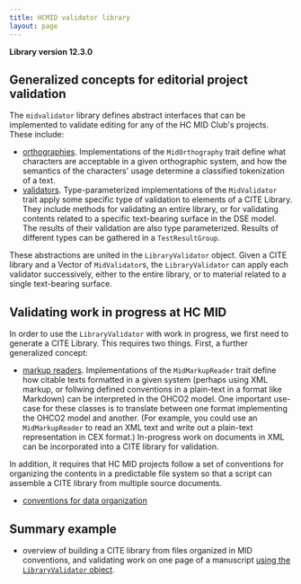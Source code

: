 ```yaml
---
title: HCMID validator library
layout: page
---
```


**Library version 12.3.0**

## Generalized concepts for editorial project validation

The  `midvalidator` library defines abstract interfaces that can be implemented to validate editing for any of the HC MID Club's projects.  These include:

- [orthographies](./orthographies/).  Implementations of the `MidOrthography` trait define what characters are acceptable in a given orthographic system, and how the semantics of the characters' usage determine a classified tokenization of a text.
- [validators](./validators/).  Type-parameterized implementations of the `MidValidator` trait apply some specific type of validation to elements of a CITE Library.  They include methods for validating an entire library, or for validating contents related to a specific text-bearing surface in the DSE model.  The results of their validation are also type parameterized.  Results of different types can be gathered in a `TestResultGroup`.

These abstractions are united in the `LibraryValidator` object.  Given a CITE library and a Vector of `MidValidator`s, the `LibraryValidator` can apply each validator successively, either to the entire library, or to material related to a single text-bearing surface.  


## Validating work in progress at HC MID

In order to use the `LibraryValidator` with work in progress, we first need to generate a CITE Library.  This requires two things.  First, a further generalized concept:

- [markup readers](./readers/).  Implementations of the `MidMarkupReader` trait define how citable texts formatted in a given system (perhaps using XML markup, or follwing defined conventions in a plain-text in a format like Markdown) can be interpreted in the OHCO2 model. One important use-case for these classes is to translate between one format implementing the OHCO2 model and another.  (For example, you could use an `MidMarkupReader` to read an XML text and write out a plain-text representation in CEX format.)  In-progress work on documents in XML can be incorporated into a CITE library for validation.

In addition, it requires that HC MID projects follow a set of conventions for organizing the contents in a predictable file system so that a script can assemble a CITE library from multiple source documents.

- [conventions for data organization](./directories/)


## Summary example

- overview of building a CITE library from files organized in MID conventions, and validating work on one page of a manuscript [using the `LibraryValidator` object](./walkthrough/).
